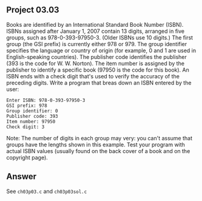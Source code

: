 ## Project 03.03
Books are identified by an International Standard Book Number (ISBN). ISBNs assigned after January 1, 2007 contain 13 digits, arranged in five groups, such as 978-0-393-97950-3. (Older ISBNs use 10 digits.) The first group (the GSI prefix) is currently either 978 or 979. The group identifier specifies the language or country of origin (for example, 0 and 1 are used in English-speaking countries). The publisher code identifies the publisher (393 is the code for W. W. Norton). The item number is assigned by the publisher to identify a specific book (97950 is the code for this book). An ISBN ends with a check digit that's used to verify the accuracy of the preceding digits. Write a program that breas down an ISBN entered by the user:
```
Enter ISBN: 978-0-393-97950-3
GSI prefix: 978
Group identifier: 0
Publisher code: 393
Item number: 97950
Check digit: 3
```
Note: The number of digits in each group may very: you can't assume that groups have the lengths shown in this example. Test your program with actual ISBN values (usually found on the back cover of a book and on the copyright page).

## Answer
See ```ch03p03.c``` and ```ch03p03sol.c```
